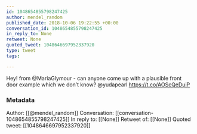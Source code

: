 ```yaml
---
id: 1048654855798247425
author: mendel_random
published_date: 2018-10-06 19:22:55 +00:00
conversation_id: 1048654855798247425
in_reply_to: None
retweet: None
quoted_tweet: 1048646697952337920
type: tweet
tags:

---
```


Hey! from @MariaGlymour - can anyone come up with a plausible front door example which we don’t know? @yudapearl  https://t.co/AOScQeDuiP

### Metadata

Author: [[@mendel_random]]
Conversation: [[conversation-1048654855798247425]]
In reply to: [[None]]
Retweet of: [[None]]
Quoted tweet: [[1048646697952337920]]
